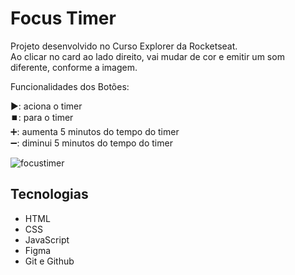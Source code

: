 # Focus Timer

Projeto desenvolvido no Curso Explorer da Rocketseat. <br/>
Ao clicar no card ao lado direito, vai mudar de cor e emitir um som diferente, conforme a imagem. <br/>

Funcionalidades dos Botões: <br/>

▶️: aciona o timer <br/>
⏹️: para o timer <br/>
➕: aumenta 5 minutos do tempo do timer <br/>
➖: diminui 5 minutos do tempo do timer <br/>

![focustimer](https://user-images.githubusercontent.com/113316157/209596770-3cc04e5d-c69e-42e2-8719-ddd4d01c8596.png)

## Tecnologias 

- HTML
- CSS
- JavaScript
- Figma
- Git e Github
